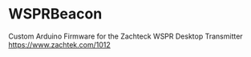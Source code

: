 # WSPRBeacon

Custom Arduino Firmware for the Zachteck WSPR Desktop Transmitter https://www.zachtek.com/1012
